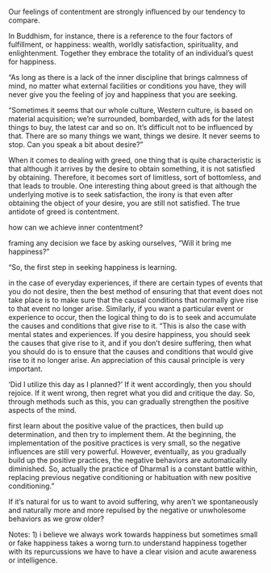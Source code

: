 Our feelings of contentment are strongly influenced by our tendency to compare.


In Buddhism, for instance, there is a reference to the four factors of fulfillment, or happiness: wealth, worldly satisfaction, spirituality, and enlightenment. Together they embrace the totality of an individual’s quest for happiness.


“As long as there is a lack of the inner discipline that brings calmness of mind, no matter what external facilities or conditions you have, they will never give you the feeling of joy and happiness that you are seeking.


“Sometimes it seems that our whole culture, Western culture, is based on material acquisition; we’re surrounded, bombarded, with ads for the latest things to buy, the latest car and so on. It’s difficult not to be influenced by that. There are so many things we want, things we desire. It never seems to stop. Can you speak a bit about desire?”


When it comes to dealing with greed, one thing that is quite characteristic is that although it arrives by the desire to obtain something, it is not satisfied by obtaining. Therefore, it becomes sort of limitless, sort of bottomless, and that leads to trouble. One interesting thing about greed is that although the underlying motive is to seek satisfaction, the irony is that even after obtaining the object of your desire, you are still not satisfied. The true antidote of greed is contentment.


how can we achieve inner contentment?


framing any decision we face by asking ourselves, “Will it bring me happiness?”


“So, the first step in seeking happiness is learning.


in the case of everyday experiences, if there are certain types of events that you do not desire, then the best method of ensuring that that event does not take place is to make sure that the causal conditions that normally give rise to that event no longer arise. Similarly, if you want a particular event or experience to occur, then the logical thing to do is to seek and accumulate the causes and conditions that give rise to it. “This is also the case with mental states and experiences. If you desire happiness, you should seek the causes that give rise to it, and if you don’t desire suffering, then what you should do is to ensure that the causes and conditions that would give rise to it no longer arise. An appreciation of this causal principle is very important.


‘Did I utilize this day as I planned?’ If it went accordingly, then you should rejoice. If it went wrong, then regret what you did and critique the day. So, through methods such as this, you can gradually strengthen the positive aspects of the mind.


first learn about the positive value of the practices, then build up determination, and then try to implement them. At the beginning, the implementation of the positive practices is very small, so the negative influences are still very powerful. However, eventually, as you gradually build up the positive practices, the negative behaviors are automatically diminished. So, actually the practice of Dharma1 is a constant battle within, replacing previous negative conditioning or habituation with new positive conditioning.”


If it’s natural for us to want to avoid suffering, why aren’t we spontaneously and naturally more and more repulsed by the negative or unwholesome behaviors as we grow older?

Notes: 1) i believe we always work towards happiness but sometimes small or fake happiness takes a worng turn.to understand  happiness together with its repurcussions we have to have a clear vision and acute awareness or intelligence. 


